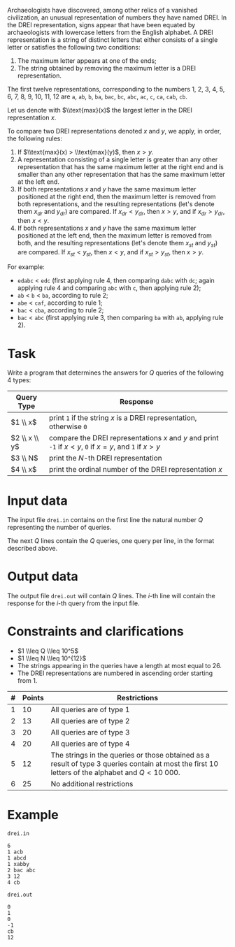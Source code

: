 Archaeologists have discovered, among other relics of a vanished civilization, an unusual representation of numbers they have named DREI. In the DREI representation, signs appear that have been equated by archaeologists with lowercase letters from the English alphabet. A DREI representation is a string of distinct letters that either consists of a single letter or satisfies the following two conditions:
   1. The maximum letter appears at one of the ends;
   2. The string obtained by removing the maximum letter is a DREI representation.
   
The first twelve representations, corresponding to the numbers $1$, $2$, $3$, $4$, $5$, $6$, $7$, $8$, $9$, $10$, $11$, $12$ are `a`, `ab`, `b`, `ba`, `bac`, `bc`, `abc`, `ac`, `c`, `ca`, `cab`, `cb`.

Let us denote with $\\text{max}(x)$ the largest letter in the DREI representation $x$.

To compare two DREI representations denoted $x$ and $y$, we apply, in order, the following rules:
   1. If $\\text{max}(x) > \\text{max}(y)$, then $x > y$.
   2. A representation consisting of a single letter is greater than any other representation that has the same maximum letter at the right end and is smaller than any other representation that has the same maximum letter at the left end.
   3. If both representations $x$ and $y$ have the same maximum letter positioned at the right end, then the maximum letter is removed from both representations, and the resulting representations (let's denote them $x_{dr}$ and $y_{dr}$) are compared. If $x_{dr} < y_{dr}$, then $x > y$, and if $x_{dr} > y_{dr}$, then $x < y$.
   4. If both representations $x$ and $y$ have the same maximum letter positioned at the left end, then the maximum letter is removed from both, and the resulting representations (let's denote them $x_{st}$ and $y_{st}$) are compared. If $x_{st} < y_{st}$, then $x < y$, and if $x_{st} > y_{st}$, then $x > y$.

For example:
   * `edabc` $<$ `edc` (first applying rule 4, then comparing `dabc` with `dc`; again applying rule 4 and comparing `abc` with `c`, then applying rule 2);
   * `ab` $<$ `b` $<$ `ba`, according to rule 2;
   * `abe` $<$ `caf`, according to rule 1;
   * `bac` $<$ `cba`, according to rule 2;
   * `bac` $<$ `abc` (first applying rule 3, then comparing `ba` with `ab`, applying rule 2).

# Task

Write a program that determines the answers for $Q$ queries of the following 4 types:

| Query Type |                             Response                                                   | 
|------------|-----------------------------------------------------------------------------------------|
|    $1 \\ x$       | print `1` if the string $x$ is a DREI representation, otherwise `0` |
|    $2 \\ x \\ y$     | compare the DREI representations $x$ and $y$ and print `-1` if $x < y$, `0` if $x = y$, and `1` if $x > y$   |
|    $3 \\ N$       | print the $N$-th DREI representation                                         |
|    $4 \\ x$       | print the ordinal number of the DREI representation $x$                                 |

# Input data

The input file `drei.in` contains on the first line the natural number $Q$ representing the number of queries.

The next $Q$ lines contain the $Q$ queries, one query per line, in the format described above.

# Output data

The output file `drei.out` will contain $Q$ lines. The $i$-th line will contain the response for the $i$-th query from the input file.

# Constraints and clarifications

* $1 \\leq Q \\leq 10^5$
* $1 \\leq N \\leq 10^{12}$
* The strings appearing in the queries have a length at most equal to $26$.
* The DREI representations are numbered in ascending order starting from $1$.

|#| Points |        Restrictions                                    | 
|-|---------|--------------------------------------------------------|
|1|   10    | All queries are of type 1                             |
|2|   13    | All queries are of type 2                             |
|3|   20    | All queries are of type 3                             |
|4|   20    | All queries are of type 4                             |
|5|   12    | The strings in the queries or those obtained as a result of type 3 queries contain at most the first $10$ letters of the alphabet and $Q < 10 \ 000$.|
|6|   25    | No additional restrictions                            |
 

# Example

`drei.in`
```
6
1 acb
1 abcd
1 xabby
2 bac abc
3 12
4 cb
```

`drei.out`
```
0
1
0
-1
cb
12
```
